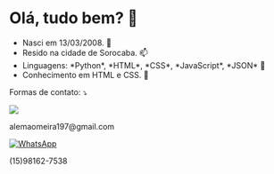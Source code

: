 <h1> Olá, tudo bem? 👋</h1>
<ul>
  <li>Nasci em 13/03/2008. 🌱</li>
  <li>Resido na cidade de Sorocaba. 📫</li>
  <li>Linguagens: *Python*, *HTML*, *CSS*, *JavaScript*, *JSON* 💬</li>
  <li>Conhecimento em HTML e CSS. 🤔</li>
</ul>



<p align="left">
  Formas de contato: ⤵️
</p>
<p align="left">
  <a href="mailto:alemaomeira197@gmail.com" title="Gmail">
  <img src="https://img.shields.io/badge/-Gmail-FF0000?style=flat-square&labelColor=FF0000&logo=gmail&logoColor=white&link= alt="Gmail"/></a>
  <p>alemaomeira197@gmail.com</p>
  <a href="https://wa.me/5515981627538" title="WhatsApp" target="_blank">
  <img src="https://img.shields.io/badge/-WhatsApp-25d366?style=flat-square&labelColor=25d366&logo=whatsapp&logoColor=white&link=API-DO-SEU-WHATSAPP" alt="WhatsApp"/></a>
  <p>(15)98162-7538</p>
</p>
<!--
**Ezeki3l-sys/Ezeki3l-sys** is a ✨ _special_ ✨ repository because its `README.md` (this file) appears on your GitHub profile.

Here are some ideas to get you started:

- 🔭 I’m currently working on ...
- 🌱 I’m currently learning ...
- 👯 I’m looking to collaborate on ...
- 🤔 I’m looking for help with ...
- 💬 Ask me about ...
- 📫 How to reach me: ...
- 😄 Pronouns: ...
- ⚡ Fun fact: ...
-->
